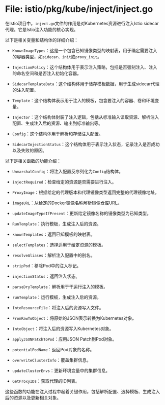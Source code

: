 # File: istio/pkg/kube/inject/inject.go

在Istio项目中，`inject.go`文件的作用是对Kubernetes资源进行注入Istio sidecar代理。它是Istio注入功能的核心实现。

以下是相关变量和结构体的详细介绍：

- `KnownImageTypes`：这是一个包含已知镜像类型的映射表，用于确定需要注入的容器类型，如`sidecar`、`init`或`proxy_init`。

- `InjectionPolicy`：这个结构体用于表示注入策略，包括是否强制注入、注入的命名空间和是否注入初始化容器。

- `SidecarTemplateData`：这个结构体用于储存模板数据，用于生成sidecar代理的注入配置。

- `Template`：这个结构体表示用于注入的模板，包含要注入的容器、卷和环境变量。

- `Injector`：这个结构体封装了注入逻辑，包括从标准输入读取资源、解析注入配置、生成注入后的资源、输出到标准输出等。

- `Config`：这个结构体用于解析和存储注入配置。

- `SidecarInjectionStatus`：这个结构体用于表示注入状态，记录注入是否成功以及失败的原因。

以下是相关函数的功能介绍：

- `UnmarshalConfig`：将注入配置反序列化为`Config`结构体。

- `injectRequired`：检查给定的资源是否需要进行注入。

- `ProxyImage`：根据给定的代理版本和代理镜像类型返回完整的代理镜像地址。

- `imageURL`：从给定的Docker镜像名称解析镜像仓库URL。

- `updateImageTypeIfPresent`：更新给定镜像名称的镜像类型为已知类型。

- `RunTemplate`：执行模板，生成注入后的资源。

- `knownTemplates`：返回已知模板的映射表。

- `selectTemplates`：选择适用于给定资源的模板。

- `resolveAliases`：解析注入配置中的别名。

- `stripPod`：移除Pod中的注入标记。

- `injectionStatus`：返回注入状态。

- `parseDryTemplate`：解析用于干运行注入的模板。

- `runTemplate`：运行模板，生成注入后的资源。

- `IntoResourceFile`：将注入后的资源写入文件。

- `FromRawToObject`：将原始的JSON表示转换为Kubernetes对象。

- `IntoObject`：将注入后的资源写入Kubernetes对象。

- `applyJSONPatchToPod`：应用JSON Patch到Pod对象。

- `potentialPodName`：返回Pod对象的名称。

- `overwriteClusterInfo`：覆盖集群信息。

- `updateClusterEnvs`：更新环境变量中的集群信息。

- `GetProxyIDs`：获取代理的ID列表。

这些函数的功能在注入过程中起着关键作用，包括解析配置、选择模板、生成注入后的资源以及更新相关对象。

